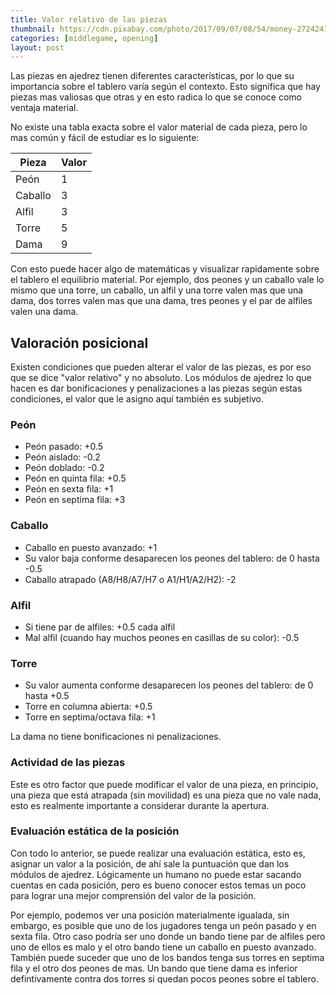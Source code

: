 ```yaml
---
title: Valor relativo de las piezas
thumbnail: https://cdn.pixabay.com/photo/2017/09/07/08/54/money-2724241_960_720.jpg
categories: [middlegame, opening]
layout: post
---
```


Las piezas en ajedrez tienen diferentes características, por lo que su importancia sobre el tablero varía según el contexto. Esto significa que hay piezas mas valiosas que otras y en esto radica lo que se conoce como ventaja material.

No existe una tabla exacta sobre el valor material de cada pieza, pero lo mas común y fácil de estudiar es lo siguiente:

| Pieza | Valor |
|---|---|
| Peón | 1 |
| Caballo | 3 |
| Alfil | 3 |
| Torre | 5 |
| Dama | 9 |

Con esto puede hacer algo de matemáticas y visualizar rapidamente sobre el tablero el equilibrio material. Por ejemplo, dos peones y un caballo vale lo mismo que una torre, un caballo, un alfil y una torre valen mas que una dama, dos torres valen mas que una dama, tres peones y el par de alfiles valen una dama.

## Valoración posicional

Existen condiciones que pueden alterar el valor de las piezas, es por eso que se dice "valor relativo" y no absoluto. Los módulos de ajedrez lo que hacen es dar bonificaciones y penalizaciones a las piezas según estas condiciones, el valor que le asigno aquí también es subjetivo.

### Peón

- Peón pasado: +0.5
- Peón aislado: -0.2
- Peón doblado: -0.2
- Peón en quinta fila: +0.5
- Peón en sexta fila: +1
- Peón en septima fila: +3

### Caballo

- Caballo en puesto avanzado: +1
- Su valor baja conforme desaparecen los peones del tablero: de 0 hasta -0.5
- Caballo atrapado (A8/H8/A7/H7 o A1/H1/A2/H2): -2

### Alfil

- Si tiene par de alfiles: +0.5 cada alfil
- Mal alfil (cuando hay muchos peones en casillas de su color): -0.5

### Torre

- Su valor aumenta conforme desaparecen los peones del tablero: de 0 hasta +0.5
- Torre en columna abierta: +0.5
- Torre en septima/octava fila: +1

La dama no tiene bonificaciones ni penalizaciones.

### Actividad de las piezas

Este es otro factor que puede modificar el valor de una pieza, en principio, una pieza que está atrapada (sin movilidad) es una pieza que no vale nada, esto es realmente importante a considerar durante la apertura.

### Evaluación estática de la posición

Con todo lo anterior, se puede realizar una evaluación estática, esto es, asignar un valor a la posición, de ahí sale la puntuación que dan los módulos de ajedrez. Lógicamente un humano no puede estar sacando cuentas en cada posición, pero es bueno conocer estos temas un poco para lograr una mejor comprensión del valor de la posición.

Por ejemplo, podemos ver una posición materialmente igualada, sin embargo, es posible que uno de los jugadores tenga un peón pasado y en sexta fila. Otro caso podría ser uno donde un bando tiene par de alfiles pero uno de ellos es malo y el otro bando tiene un caballo en puesto avanzado. También puede suceder que uno de los bandos tenga sus torres en septima fila y el otro dos peones de mas. Un bando que tiene dama es inferior defintivamente contra dos torres si quedan pocos peones sobre el tablero.
